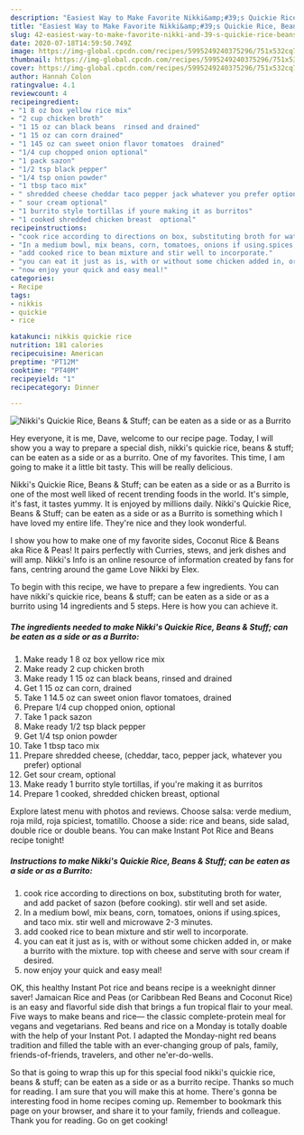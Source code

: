 ```yaml
---
description: "Easiest Way to Make Favorite Nikki&amp;#39;s Quickie Rice, Beans &amp;amp; Stuff; can be eaten as a side or as a Burrito"
title: "Easiest Way to Make Favorite Nikki&amp;#39;s Quickie Rice, Beans &amp;amp; Stuff; can be eaten as a side or as a Burrito"
slug: 42-easiest-way-to-make-favorite-nikki-and-39-s-quickie-rice-beans-and-amp-stuff-can-be-eaten-as-a-side-or-as-a-burrito
date: 2020-07-18T14:59:50.749Z
image: https://img-global.cpcdn.com/recipes/5995249240375296/751x532cq70/nikkis-quickie-rice-beans-stuff-can-be-eaten-as-a-side-or-as-a-burrito-recipe-main-photo.jpg
thumbnail: https://img-global.cpcdn.com/recipes/5995249240375296/751x532cq70/nikkis-quickie-rice-beans-stuff-can-be-eaten-as-a-side-or-as-a-burrito-recipe-main-photo.jpg
cover: https://img-global.cpcdn.com/recipes/5995249240375296/751x532cq70/nikkis-quickie-rice-beans-stuff-can-be-eaten-as-a-side-or-as-a-burrito-recipe-main-photo.jpg
author: Hannah Colon
ratingvalue: 4.1
reviewcount: 4
recipeingredient:
- "1 8 oz box yellow rice mix"
- "2 cup chicken broth"
- "1 15 oz can black beans  rinsed and drained"
- "1 15 oz can corn drained"
- "1 145 oz can sweet onion flavor tomatoes  drained"
- "1/4 cup chopped onion optional"
- "1 pack sazon"
- "1/2 tsp black pepper"
- "1/4 tsp onion powder"
- "1 tbsp taco mix"
- " shredded cheese cheddar taco pepper jack whatever you prefer optional"
- " sour cream optional"
- "1 burrito style tortillas if youre making it as burritos"
- "1 cooked shredded chicken breast  optional"
recipeinstructions:
- "cook rice according to directions on box, substituting broth for water, and add packet of sazon (before cooking). stir well and set aside."
- "In a medium bowl, mix beans, corn, tomatoes, onions if using.spices, and taco mix. stir well and microwave 2-3 minutes."
- "add cooked rice to bean mixture and stir well to incorporate."
- "you can eat it just as is, with or without some chicken added in, or make a burrito with the mixture. top with cheese and serve with sour cream if desired."
- "now enjoy your quick and easy meal!"
categories:
- Recipe
tags:
- nikkis
- quickie
- rice

katakunci: nikkis quickie rice 
nutrition: 181 calories
recipecuisine: American
preptime: "PT12M"
cooktime: "PT40M"
recipeyield: "1"
recipecategory: Dinner

---
```



![Nikki&#39;s Quickie Rice, Beans &amp; Stuff; can be eaten as a side or as a Burrito](https://img-global.cpcdn.com/recipes/5995249240375296/751x532cq70/nikkis-quickie-rice-beans-stuff-can-be-eaten-as-a-side-or-as-a-burrito-recipe-main-photo.jpg)

Hey everyone, it is me, Dave, welcome to our recipe page. Today, I will show you a way to prepare a special dish, nikki&#39;s quickie rice, beans &amp; stuff; can be eaten as a side or as a burrito. One of my favorites. This time, I am going to make it a little bit tasty. This will be really delicious.

Nikki&#39;s Quickie Rice, Beans &amp; Stuff; can be eaten as a side or as a Burrito is one of the most well liked of recent trending foods in the world. It's simple, it's fast, it tastes yummy. It is enjoyed by millions daily. Nikki&#39;s Quickie Rice, Beans &amp; Stuff; can be eaten as a side or as a Burrito is something which I have loved my entire life. They're nice and they look wonderful.

I show you how to make one of my favorite sides, Coconut Rice &amp; Beans aka Rice &amp; Peas! It pairs perfectly with Curries, stews, and jerk dishes and will amp. Nikki&#39;s Info is an online resource of information created by fans for fans, centring around the game Love Nikki by Elex.


To begin with this recipe, we have to prepare a few ingredients. You can have nikki&#39;s quickie rice, beans &amp; stuff; can be eaten as a side or as a burrito using 14 ingredients and 5 steps. Here is how you can achieve it.

<!--inarticleads1-->

##### The ingredients needed to make Nikki&#39;s Quickie Rice, Beans &amp; Stuff; can be eaten as a side or as a Burrito:

1. Make ready 1 8 oz box yellow rice mix
1. Make ready 2 cup chicken broth
1. Make ready 1 15 oz can black beans,  rinsed and drained
1. Get 1 15 oz can corn, drained
1. Take 1 14.5 oz can sweet onion flavor tomatoes,  drained
1. Prepare 1/4 cup chopped onion, optional
1. Take 1 pack sazon
1. Make ready 1/2 tsp black pepper
1. Get 1/4 tsp onion powder
1. Take 1 tbsp taco mix
1. Prepare  shredded cheese, (cheddar, taco, pepper jack, whatever you prefer) optional
1. Get  sour cream, optional
1. Make ready 1 burrito style tortillas, if you&#39;re making it as burritos
1. Prepare 1 cooked, shredded chicken breast,  optional


Explore latest menu with photos and reviews. Choose salsa: verde medium, roja mild, roja spiciest, tomatillo. Choose a side: rice and beans, side salad, double rice or double beans. You can make Instant Pot Rice and Beans recipe tonight! 

<!--inarticleads2-->

##### Instructions to make Nikki&#39;s Quickie Rice, Beans &amp; Stuff; can be eaten as a side or as a Burrito:

1. cook rice according to directions on box, substituting broth for water, and add packet of sazon (before cooking). stir well and set aside.
1. In a medium bowl, mix beans, corn, tomatoes, onions if using.spices, and taco mix. stir well and microwave 2-3 minutes.
1. add cooked rice to bean mixture and stir well to incorporate.
1. you can eat it just as is, with or without some chicken added in, or make a burrito with the mixture. top with cheese and serve with sour cream if desired.
1. now enjoy your quick and easy meal!


OK, this healthy Instant Pot rice and beans recipe is a weeknight dinner saver! Jamaican Rice and Peas (or Caribbean Red Beans and Coconut Rice) is an easy and flavorful side dish that brings a fun tropical flair to your meal. Five ways to make beans and rice— the classic complete-protein meal for vegans and vegetarians. Red beans and rice on a Monday is totally doable with the help of your Instant Pot. I adapted the Monday-night red beans tradition and filled the table with an ever-changing group of pals, family, friends-of-friends, travelers, and other ne&#39;er-do-wells. 

So that is going to wrap this up for this special food nikki&#39;s quickie rice, beans &amp; stuff; can be eaten as a side or as a burrito recipe. Thanks so much for reading. I am sure that you will make this at home. There's gonna be interesting food in home recipes coming up. Remember to bookmark this page on your browser, and share it to your family, friends and colleague. Thank you for reading. Go on get cooking!
